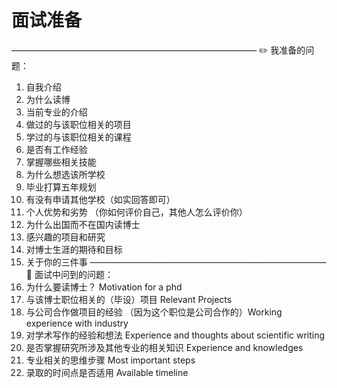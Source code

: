 # 面试准备

————————————————————————————
✏️ 我准备的问题：

1. 自我介绍
2. 为什么读博
3. 当前专业的介绍
4. 做过的与该职位相关的项目
5. 学过的与该职位相关的课程
6. 是否有工作经验
7. 掌握哪些相关技能
8. 为什么想选该所学校
9. 毕业打算五年规划
10. 有没有申请其他学校（如实回答即可）
11. 个人优势和劣势 （你如何评价自己，其他人怎么评价你）
12. 为什么出国而不在国内读博士
13. 感兴趣的项目和研究
14. 对博士生涯的期待和目标
15. 关于你的三件事
    ———————————————————————————
    🌟 面试中问到的问题：
16. 为什么要读博士？ Motivation for a phd
17. 与该博士职位相关的（毕设）项目 Relevant Projects
18. 与公司合作做项目的经验 （因为这个职位是公司合作的）Working experience with industry
19. 对学术写作的经验和想法 Experience and thoughts about scientific writing
20. 是否掌握研究所涉及其他专业的相关知识 Experience and knowledges
21. 专业相关的思维步骤 Most important steps
22. 录取的时间点是否适用 Available timeline
